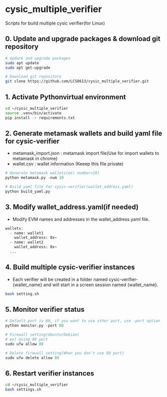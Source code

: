 # cysic_multiple_verifier
Scripts for build multiple cysic verifier(for Linux)

## 0. Update and upgrade packages & download git repository
```bash
# Update and upgrade packages
sudo apt update
sudo apt get-upgrade

# Download git repository
git clone https://github.com/LCS0613/cysic_multiple_verifier.git
```

## 1. Activate Pythonvirtual environment
```bash
cd ~/cysic_multiple_verifier
source .venv/bin/activate
pip install -r requirements.txt
```

## 2. Generate metamask wallets and build yaml file for cysic-verifier
- metamask_import.json : metamask import file(Use for import wallets to metamask in chrome)
- wallet.csv : wallet information (Keeep this file private)
```python
# Generate metamask wallets(ex) number=10)
python metamask.py -num 10

# Build yaml file for cysic-verifier(wallet_address.yaml)
python build_yaml.py
```

## 3. Modify wallet_address.yaml(if needed)
- Modify EVM names and addresses in the wallet_address.yaml file.
```bash
wallets:
  - name: wallet1
    wallet_address: 0x~
  - name: wallet2
    wallet_address: 0x~
  ...
```

## 4. Build multiple cysic-verifier instances
- Each verifier will be created in a folder named cysic-verifier-{wallet_name} and will start in a screen session named {wallet_name}.
```bash
bash setting.sh
```

## 5. Monitor verifier status
```python
# Default port is 80, if you want to use other port, use -port option
python monitor.py -port 80

# Firewall setting(Ubuntu/Debian)
# ex) Using 80 port
sudo ufw allow 80

# Delete firewall setting(When you don't use 80 port)
sudo ufw delete allow 80 
```

## 6. Restart verifier instances
```bash
cd ~/cysic_multiple_verifier
bash settings.sh
```
